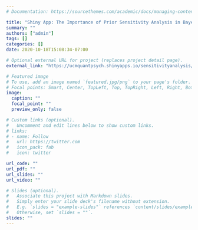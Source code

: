 ```yaml
---
# Documentation: https://sourcethemes.com/academic/docs/managing-content/

title: "Shiny App: The Importance of Prior Sensitivity Analysis in Bayesian Statistics"
summary: ""
authors: ["admin"]
tags: []
categories: []
date: 2020-10-18T15:08:34-07:00

# Optional external URL for project (replaces project detail page).
external_link: "https://ucmquantpsych.shinyapps.io/sensitivityanalysis/"

# Featured image
# To use, add an image named `featured.jpg/png` to your page's folder.
# Focal points: Smart, Center, TopLeft, Top, TopRight, Left, Right, BottomLeft, Bottom, BottomRight.
image:
  caption: ""
  focal_point: ""
  preview_only: false

# Custom links (optional).
#   Uncomment and edit lines below to show custom links.
# links:
# - name: Follow
#   url: https://twitter.com
#   icon_pack: fab
#   icon: twitter

url_code: ""
url_pdf: ""
url_slides: ""
url_video: ""

# Slides (optional).
#   Associate this project with Markdown slides.
#   Simply enter your slide deck's filename without extension.
#   E.g. `slides = "example-slides"` references `content/slides/example-slides.md`.
#   Otherwise, set `slides = ""`.
slides: ""
---
```

